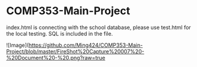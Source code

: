# COMP353-Main-Project

index.html is connecting with the school database, please use test.html for the local testing. SQL is included in the file.

![Image](https://github.com/Ming424/COMP353-Main-Project/blob/master/FireShot%20Capture%20007%20-%20Document%20-%20.png?raw=true
